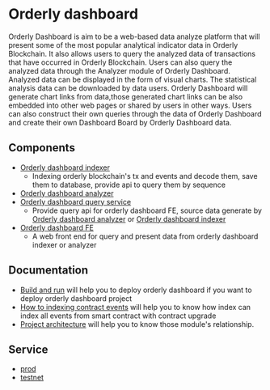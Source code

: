 # Orderly dashboard
Orderly Dashboard is aim to be a web-based data analyze platform that will present some of the most popular analytical indicator data in Orderly Blockchain. It also allows users to query the analyzed data of transactions that have occurred in Orderly Blockchain. Users can also query the analyzed data through the Analyzer module of Orderly Dashboard. Analyzed  data can be displayed in the form of visual charts. The statistical analysis data can be downloaded by data users. Orderly Dashboard will generate chart links from data,those generated chart links can be also embedded into other web pages or shared by users in other ways. Users can also construct their own queries through the data of Orderly Dashboard and create their own Dashboard Board by Orderly Dashboard data.
## Components
* [Orderly dashboard indexer](./orderly-dashboard-indexer)
  * Indexing orderly blockchain's tx and events and decode them, save them to database, provide api to query them by sequence
* [Orderly dashboard analyzer](./orderly-dashboard-analyzer)
* [Orderly dashboard query service](./orderly-dashboard-query-service)
  * Provide query api for orderly dashboard FE, source data generate by [Orderly dashboard analyzer](./orderly-dashboard-analyzer) or [Orderly dashboard indexer](./orderly-dashboard-indexer)
* [Orderly dashboard FE](./orderly-dashboard-FE)
  * A web front end for query and present data from orderly dashboard indexer or analyzer
## Documentation
- [Build and run](./BUILD_AND_RUN.md) will help you to deploy orderly dashboard if you want to deploy orderly dashboard project
- [How to indexing contract events](./orderly-dashboard-indexer/doc/How-to-indexing-data.md) will help you to know how index can index all events from smart contract with contract upgrade
- [Project architecture](./resources/images/dashboard_architecture.png) will help you to know those module's relationship.

## Service
- [prod](https://orderly-dashboard.orderly.network)
- [testnet](https://dev-orderly-dashboard.orderly.network)